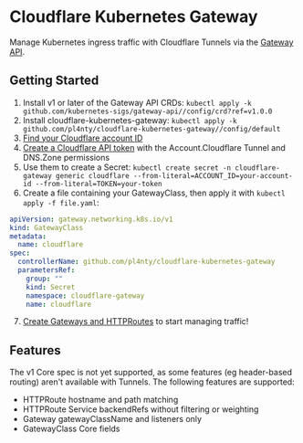 # Cloudflare Kubernetes Gateway

Manage Kubernetes ingress traffic with Cloudflare Tunnels via the [Gateway API](https://gateway-api.sigs.k8s.io/).

## Getting Started

1. Install v1 or later of the Gateway API CRDs: `kubectl apply -k github.com/kubernetes-sigs/gateway-api//config/crd?ref=v1.0.0`
2. Install cloudflare-kubernetes-gateway: `kubectl apply -k github.com/pl4nty/cloudflare-kubernetes-gateway//config/default`
3. [Find your Cloudflare account ID](https://developers.cloudflare.com/fundamentals/setup/find-account-and-zone-ids/)
3. [Create a Cloudflare API token](https://developers.cloudflare.com/fundamentals/api/get-started/create-token/) with the Account.Cloudflare Tunnel and DNS.Zone permissions
4. Use them to create a Secret: `kubectl create secret -n cloudflare-gateway generic cloudflare --from-literal=ACCOUNT_ID=your-account-id --from-literal=TOKEN=your-token`
5. Create a file containing your GatewayClass, then apply it with `kubectl apply -f file.yaml`:
```yaml
apiVersion: gateway.networking.k8s.io/v1
kind: GatewayClass
metadata:
  name: cloudflare
spec:
  controllerName: github.com/pl4nty/cloudflare-kubernetes-gateway
  parametersRef:
    group: ""
    kind: Secret
    namespace: cloudflare-gateway
    name: cloudflare
```
7. [Create Gateways and HTTPRoutes](https://gateway-api.sigs.k8s.io/guides/http-routing/) to start managing traffic!

## Features

The v1 Core spec is not yet supported, as some features (eg header-based routing) aren't available with Tunnels. The following features are supported:

* HTTPRoute hostname and path matching
* HTTPRoute Service backendRefs without filtering or weighting
* Gateway gatewayClassName and listeners only
* GatewayClass Core fields

<!-- * HTTPRoute Gateway parentRefs, without sectionName
* HTTPRoute hostnames, but not listener filtering or precedence
* HTTPRoute rule path match only
* HTTPRoute backendRefs without filtering or weighting
* Gateway gatewayClassName, listeners aren't validated
* GatewayClass Core fields -->

